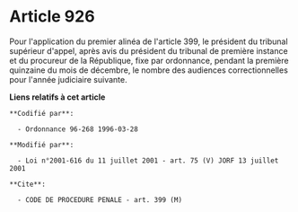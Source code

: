 # Article 926

Pour l'application du premier alinéa de l'article 399, le président du tribunal supérieur d'appel, après avis du président du
tribunal de première instance et du procureur de la République, fixe par ordonnance, pendant la première quinzaine du mois de
décembre, le nombre des audiences correctionnelles pour l'année judiciaire suivante.

**Liens relatifs à cet article**

	**Codifié par**:

	  - Ordonnance 96-268 1996-03-28

	**Modifié par**:

	  - Loi n°2001-616 du 11 juillet 2001 - art. 75 (V) JORF 13 juillet 2001

	**Cite**:

	  - CODE DE PROCEDURE PENALE - art. 399 (M)
